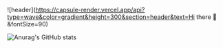 ![header](https://capsule-render.vercel.app/api?type=wave&color=gradient&height=300&section=header&text=Hi there 👋&fontSize=90)

![Anurag's GitHub stats](https://github-readme-stats.vercel.app/api?username=kry1126&show_icons=true&theme=city_lights)
